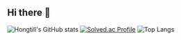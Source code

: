 ## Hi there 👋
![Hongtill's GitHub stats](https://github-readme-stats.vercel.app/api?username=Hongtill&show_icons=true&theme=dark)
[![Solved.ac Profile](http://mazassumnida.wtf/api/generate_badge?boj=dbsg0922)](https://solved.ac/dbsg0922)
![Top Langs](https://github-readme-stats.vercel.app/api/top-langs/?username=Hongtill&layout=compact&theme=dark)

<!--
**Hongtill/Hongtill** is a ✨ _special_ ✨ repository because its `README.md` (this file) appears on your GitHub profile.

Here are some ideas to get you started:

- 🔭 I’m currently working on ...
- 🌱 I’m currently learning ...
- 👯 I’m looking to collaborate on ...
- 🤔 I’m looking for help with ...
- 💬 Ask me about ...
- 📫 How to reach me: ...
- 😄 Pronouns: ...
- ⚡ Fun fact: ...
-->
